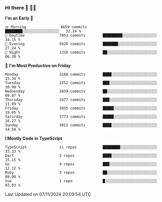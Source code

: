 ### Hi there 👋 🧑‍💻



<!--START_SECTION:waka-->
**I'm an Early 🐤** 

```text
🌞 Morning                6659 commits        ████████░░░░░░░░░░░░░░░░░   32.24 % 
🌆 Daytime                7053 commits        █████████░░░░░░░░░░░░░░░░   34.15 % 
🌃 Evening                5626 commits        ███████░░░░░░░░░░░░░░░░░░   27.24 % 
🌙 Night                  1318 commits        ██░░░░░░░░░░░░░░░░░░░░░░░   06.38 % 
```
📅 **I'm Most Productive on Friday** 

```text
Monday                   3168 commits        ████░░░░░░░░░░░░░░░░░░░░░   15.34 % 
Tuesday                  2252 commits        ███░░░░░░░░░░░░░░░░░░░░░░   10.90 % 
Wednesday                2039 commits        ██░░░░░░░░░░░░░░░░░░░░░░░   09.87 % 
Thursday                 2477 commits        ███░░░░░░░░░░░░░░░░░░░░░░   11.99 % 
Friday                   3935 commits        █████░░░░░░░░░░░░░░░░░░░░   19.05 % 
Saturday                 3773 commits        █████░░░░░░░░░░░░░░░░░░░░   18.27 % 
Sunday                   3012 commits        ████░░░░░░░░░░░░░░░░░░░░░   14.58 % 
```


**I Mostly Code in TypeScript** 

```text
TypeScript               11 repos            ████████░░░░░░░░░░░░░░░░░   33.33 % 
Dart                     5 repos             ████░░░░░░░░░░░░░░░░░░░░░   15.15 % 
Go                       4 repos             ███░░░░░░░░░░░░░░░░░░░░░░   12.12 % 
Ruby                     3 repos             ██░░░░░░░░░░░░░░░░░░░░░░░   09.09 % 
Vue                      1 repo              █░░░░░░░░░░░░░░░░░░░░░░░░   03.03 % 
```




 Last Updated on 07/11/2024 20:03:54 UTC
<!--END_SECTION:waka-->


